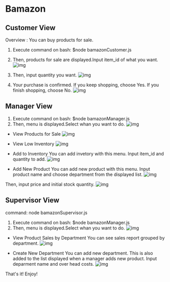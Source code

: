 # Bamazon #


## Customer View ##
Overview : You can buy products for sale.
1. Execute command on bash: $node bamazonCustomer.js
2. Then, products for sale are displayed.Input item_id of what you want.
![img](https://github.com/Hugh0513/Bamazon/tree/master/images/customer_01.png)

3. Then, input quantity you want.
![img](https://github.com/Hugh0513/Bamazon/tree/master/images/customer_02.png)

4. Your purchase is confirmed. If you keep shopping, choose Yes. If you finish shopping, choose No.
![img](https://github.com/Hugh0513/Bamazon/tree/master/images/customer_03.png)

## Manager View ##
1. Execute command on bash: $node bamazonManager.js
2. Then, menu is displayed.Select whan you want to do.
![img](https://github.com/Hugh0513/Bamazon/tree/master/images/manager_01.png)

* View Products for Sale
![img](https://github.com/Hugh0513/Bamazon/tree/master/images/manager_02.png)

* View Low Inventory
![img](https://github.com/Hugh0513/Bamazon/tree/master/images/manager_03.png)

* Add to Inventory
You can add invetory with this menu.
Input item_id and quantity to add.
![img](https://github.com/Hugh0513/Bamazon/tree/master/images/manager_04.png)

* Add New Product
You can add new product with this menu.
Input product name and choose department from the displayed list.
![img](https://github.com/Hugh0513/Bamazon/tree/master/images/manager_05.png)

Then, input price and initial stock quantity.
![img](https://github.com/Hugh0513/Bamazon/tree/master/images/manager_06.png)

## Supervisor View ##
command: node bamazonSupervisor.js
1. Execute command on bash: $node bamazonManager.js
2. Then, menu is displayed.Select whan you want to do.
![img](https://github.com/Hugh0513/Bamazon/tree/master/images/supervisor_01.png)

* View Product Sales by Department
You can see sales report grouped by department.
![img](https://github.com/Hugh0513/Bamazon/tree/master/images/supervisor_02.png)

* Create New Department
You can add new department. This is also added to the list displayed when a manager adds new product.
Input deparment name and over head costs.
![img](https://github.com/Hugh0513/Bamazon/tree/master/images/supervisor_03.png)

That's it! Enjoy!

